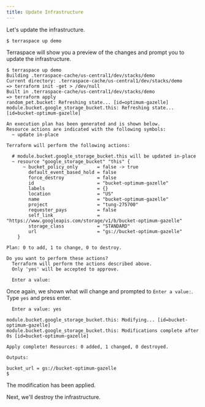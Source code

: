 ```yaml
---
title: Update Infrastructure
---
```


Let's update the infrastructure.

    $ terraspace up demo

Terraspace will show you a preview of the changes and prompt you to update the infrastructure.

    $ terraspace up demo
    Building .terraspace-cache/us-central1/dev/stacks/demo
    Current directory: .terraspace-cache/us-central1/dev/stacks/demo
    => terraform init -get > /dev/null
    Built in .terraspace-cache/us-central1/dev/stacks/demo
    => terraform apply
    random_pet.bucket: Refreshing state... [id=optimum-gazelle]
    module.bucket.google_storage_bucket.this: Refreshing state... [id=bucket-optimum-gazelle]

    An execution plan has been generated and is shown below.
    Resource actions are indicated with the following symbols:
      ~ update in-place

    Terraform will perform the following actions:

      # module.bucket.google_storage_bucket.this will be updated in-place
      ~ resource "google_storage_bucket" "this" {
          ~ bucket_policy_only       = false -> true
            default_event_based_hold = false
            force_destroy            = false
            id                       = "bucket-optimum-gazelle"
            labels                   = {}
            location                 = "US"
            name                     = "bucket-optimum-gazelle"
            project                  = "tung-275700"
            requester_pays           = false
            self_link                = "https://www.googleapis.com/storage/v1/b/bucket-optimum-gazelle"
            storage_class            = "STANDARD"
            url                      = "gs://bucket-optimum-gazelle"
        }

    Plan: 0 to add, 1 to change, 0 to destroy.

    Do you want to perform these actions?
      Terraform will perform the actions described above.
      Only 'yes' will be accepted to approve.

      Enter a value:

Once again, we shown what will change and prompted to `Enter a value:`. Type `yes` and press enter.

      Enter a value: yes

    module.bucket.google_storage_bucket.this: Modifying... [id=bucket-optimum-gazelle]
    module.bucket.google_storage_bucket.this: Modifications complete after 0s [id=bucket-optimum-gazelle]

    Apply complete! Resources: 0 added, 1 changed, 0 destroyed.

    Outputs:

    bucket_url = gs://bucket-optimum-gazelle
    $

The modification has been applied.

Next, we'll destroy the infrastructure.